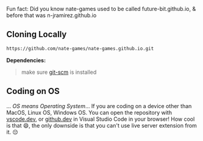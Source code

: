 Fun fact: Did you know nate-games used to be called future-bit.github.io, & before that was n-jramirez.github.io
## Cloning Locally
```bash
https://github.com/nate-games/nate-games.github.io.git
``` 
**Dependencies:**
> make sure [git-scm](https://git-scm.com/downloads) is installed

## Coding on OS
... _OS means Operating System_...
If you are coding on a device other than MacOS, Linux OS, Windows OS. You can open the repository with [vscode.dev](https://vscode.dev/github/nate-games/nate-games.github.io), or [github.dev](https://github.dev/nate-games/nate-games.github.io) in Visual Studio Code in your browser! How cool is that 😄, the only downside is that you can't use live server extension from it. 😔